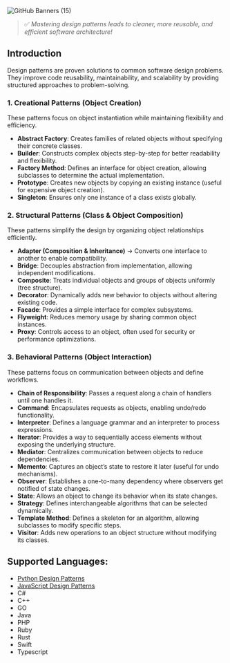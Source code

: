![GitHub Banners (15)](https://github.com/user-attachments/assets/256815f0-07b2-4a5d-aa67-14ca5d840e52)

> ✅ *Mastering design patterns leads to cleaner, more reusable, and efficient software architecture!*

## Introduction  
Design patterns are proven solutions to common software design problems. They improve code reusability, maintainability, and scalability by providing structured approaches to problem-solving.  

### 1. Creational Patterns (Object Creation)  
These patterns focus on object instantiation while maintaining flexibility and efficiency.  

- **Abstract Factory**: Creates families of related objects without specifying their concrete classes.  
- **Builder**: Constructs complex objects step-by-step for better readability and flexibility.  
- **Factory Method**: Defines an interface for object creation, allowing subclasses to determine the actual implementation.  
- **Prototype**: Creates new objects by copying an existing instance (useful for expensive object creation).  
- **Singleton**: Ensures only one instance of a class exists globally.  

### 2. Structural Patterns (Class & Object Composition)  
These patterns simplify the design by organizing object relationships efficiently.  

- **Adapter (Composition & Inheritance)** → Converts one interface to another to enable compatibility.  
- **Bridge**: Decouples abstraction from implementation, allowing independent modifications.  
- **Composite**: Treats individual objects and groups of objects uniformly (tree structure).  
- **Decorator**: Dynamically adds new behavior to objects without altering existing code.  
- **Facade**: Provides a simple interface for complex subsystems.  
- **Flyweight**: Reduces memory usage by sharing common object instances.  
- **Proxy**: Controls access to an object, often used for security or performance optimizations.  

### 3. Behavioral Patterns (Object Interaction)  
These patterns focus on communication between objects and define workflows.  

- **Chain of Responsibility**: Passes a request along a chain of handlers until one handles it.  
- **Command**: Encapsulates requests as objects, enabling undo/redo functionality.  
- **Interpreter**: Defines a language grammar and an interpreter to process expressions.  
- **Iterator**: Provides a way to sequentially access elements without exposing the underlying structure.  
- **Mediator**: Centralizes communication between objects to reduce dependencies.  
- **Memento**: Captures an object’s state to restore it later (useful for undo mechanisms).  
- **Observer**: Establishes a one-to-many dependency where observers get notified of state changes.  
- **State**: Allows an object to change its behavior when its state changes.  
- **Strategy**: Defines interchangeable algorithms that can be selected dynamically.  
- **Template Method**: Defines a skeleton for an algorithm, allowing subclasses to modify specific steps.  
- **Visitor**: Adds new operations to an object structure without modifying its classes.  

## Supported Languages:
- [Python Design Patterns](python-design-patterns.md)
- [JavaScript Design Patterns](javascript-design-patterns.md)
- C#
- C++
- GO
- Java
- PHP
- Ruby
- Rust
- Swift
- Typescript
